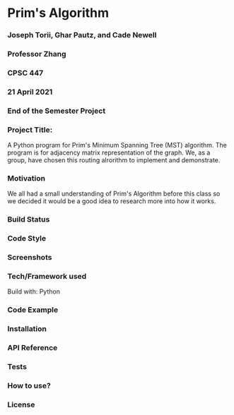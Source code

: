 # Prim's Algorithm

### Joseph Torii, Ghar Pautz, and Cade Newell
### Professor Zhang
### CPSC 447
### 21 April 2021
### End of the Semester Project

### Project Title: 
A Python program for Prim's Minimum Spanning Tree (MST) algorithm. The program is for adjacency matrix representation of the graph. We, as a group, have chosen  this routing alrorithm to implement and demonstrate.

### Motivation
We all had a small understanding of Prim's Algorithm before this class so we decided it would be a good idea to research more into how it works.

### Build Status

### Code Style

### Screenshots

### Tech/Framework used
Build with: Python

### Code Example

### Installation

### API Reference

### Tests

### How to use?

### License
